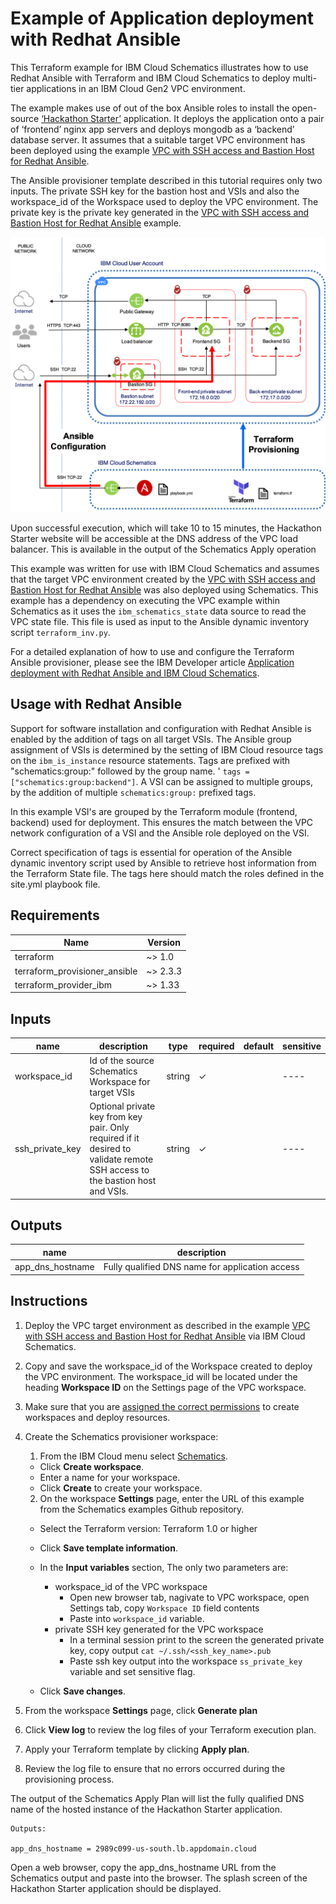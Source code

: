 # Example of Application deployment with Redhat Ansible


This Terraform example for IBM Cloud Schematics illustrates how to use Redhat Ansible with Terraform and IBM Cloud Schematics to deploy multi-tier applications in an IBM Cloud Gen2 VPC environment.

The example makes use of out of the box Ansible roles to install the open-source [‘Hackathon Starter’]( https://github.com/sahat/hackathon-starter.git) application. It deploys the application onto a pair of ‘frontend’ nginx app servers and deploys mongodb as a ‘backend’ database server. It assumes that a suitable target VPC environment has been deployed using the example [VPC with SSH access and Bastion Host for Redhat Ansible](https://github.com/Cloud-Schematics/multitier-vpc-bastion-host).

The Ansible provisioner template described in this tutorial requires only two inputs. The private SSH key for the bastion host and VSIs and also the workspace_id of the Workspace used to deploy the VPC environment. The private key is the private key generated in the [VPC with SSH access and Bastion Host for Redhat Ansible](https://github.com/Cloud-Schematics/multitier-vpc-bastion-host) example.

![Redhat Ansible provisioning into a multi-tier VPC with bastion host](images/ansible_prov_env.png)


Upon successful execution, which will take 10 to 15 minutes, the Hackathon Starter website will be accessible at the DNS address of the VPC load balancer. This is available in the output of the Schematics Apply operation   

This example was written for use with IBM Cloud Schematics and assumes that the target VPC environment created by the [VPC with SSH access and Bastion Host for Redhat Ansible](https://github.com/Cloud-Schematics/multitier-vpc-bastion-host) was also deployed using Schematics. This example has a dependency on executing the VPC example within Schematics as it uses the `ibm_schematics_state` data source to read the VPC state file. This file is used as input to the Ansible dynamic inventory script `terraform_inv.py`. 
 

For a detailed explanation of how to use and configure the Terraform Ansible provisioner, please see the IBM Developer article
[Application deployment with Redhat Ansible and IBM Cloud Schematics](https://developer.ibm.com/articles/secure-vpc-access-with-a-bastion-host-and-terraform/).


## Usage with Redhat Ansible

Support for software installation and configuration with Redhat Ansible is enabled by the addition
of tags on all target VSIs. The Ansible group assignment of VSIs is determined by the setting of IBM Cloud resource
tags on the `ibm_is_instance` resource statements. Tags are prefixed with "schematics:group:" followed by the group name.   '
`tags = ["schematics:group:backend"]`. A VSI can be assigned to multiple groups, by the addition of multiple `schematics:group:`
prefixed tags.

In this example VSI's are grouped by the Terraform module (frontend, backend) used for deployment. This ensures the match between the VPC network configuration of a VSI and the Ansible role deployed on the VSI.

Correct specification of tags is essential for operation of the Ansible dynamic inventory
script used by Ansible to retrieve host information from the Terraform State file. The tags here should match the roles
defined in the site.yml playbook file.




## Requirements


|  **Name**                  | **Version** |
|  --------------------------| -------------|
|  terraform                 | ~> 1.0 |
|  terraform_provisioner_ansible | ~> 2.3.3 |
|  terraform_provider_ibm    | ~> 1.33 |


## Inputs

| name | description | type | required | default | sensitive |
| ------------------------- | ---------------------------------------------------------------------------------------------------------------------------------- | -------------- | ---------- | ------------------------------------ | ---- |
|  workspace_id | Id of the source Schematics Workspace for target VSIs |  string |  ✓   |       | ---- |
|  ssh_private_key | Optional private key from key pair. Only required if it desired to validate remote SSH access to the bastion host and VSIs. | string  |  ✓ |              | ---- |

## Outputs

|  **name**      |    **description**  |
|  --------------------------------------- | ------------------------------------------- |
|  app_dns_hostname             |     Fully qualified DNS name for application access |


## Instructions

1. Deploy the VPC target environment as described in the example [VPC with SSH access and Bastion Host for Redhat Ansible](https://github.com/Cloud-Schematics/multitier-vpc-bastion-host) via IBM Cloud Schematics. 
2. Copy and save the workspace_id of the Workspace created to deploy the VPC environment. The workspace_id will be located under the heading **Workspace ID** on the Settings page of the VPC workspace.
3. Make sure that you are [assigned the correct permissions](https://cloud.ibm.com/docs/schematics?topic=schematics-access) to create workspaces and deploy resources.
4.  Create the Schematics provisioner workspace:
    1.  From the IBM Cloud menu
    select [Schematics](https://cloud.ibm.com/schematics/overview).
       - Click **Create workspace**.   
       - Enter a name for your workspace.   
       - Click **Create** to create your workspace.
    2.  On the workspace **Settings** page, enter the URL of this example from the Schematics examples Github repository.
     - Select the Terraform version: Terraform 1.0 or higher
     - Click **Save template information**.
     - In the **Input variables** section,  The only two parameters are:
         - workspace_id of the VPC workspace
           - Open new browser tab, nagivate to VPC workspace, open Settings tab, copy `Workspace ID` field contents
           - Paste into `workspace_id` variable. 
         - private SSH key generated for the VPC workspace  
           - In a terminal session print to the screen the generated private key, copy output `cat ~/.ssh/<ssh_key_name>.pub`
           - Paste ssh key output into the workspace `ss_private_key` variable and set sensitive flag. 

      - Click **Save changes**.

5.  From the workspace **Settings** page, click **Generate plan** 
6.  Click **View log** to review the log files of your Terraform
    execution plan.
7.  Apply your Terraform template by clicking **Apply plan**.
8.  Review the log file to ensure that no errors occurred during the
    provisioning process.

The output of the Schematics Apply Plan will list the fully qualified DNS name of the hosted instance of the Hackathon Starter application.

```
Outputs:

app_dns_hostname = 2989c099-us-south.lb.appdomain.cloud
```

Open a web browser, copy the app_dns_hostname URL from the Schematics output and paste into the browser. The splash screen of the Hackathon Starter application should be displayed.
